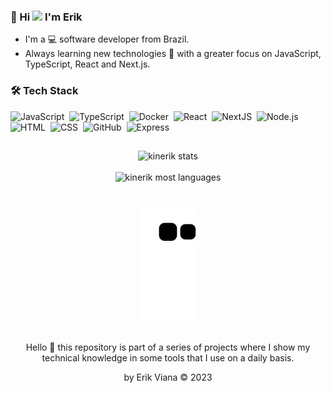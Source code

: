 
### 🧒 Hi <img src="https://media.giphy.com/media/ehz3LfVj7NvpY8jYUY/giphy.gif" width="25px"> I'm Erik

* I'm a 💻 software developer from Brazil.
* Always learning new technologies 🚀 with a greater focus on JavaScript, TypeScript, React and Next.js.

### 🛠 Tech Stack

![JavaScript](https://img.shields.io/badge/-JavaScript-05122A?style=flat&logo=javascript)&nbsp;
![TypeScript](https://img.shields.io/badge/-TypeScript-05122A?style=flat&logo=typescript)&nbsp;
![Docker](https://img.shields.io/badge/-Docker-05122A?style=flat&logo=docker)&nbsp;
![React](https://img.shields.io/badge/-React-05122A?style=flat&logo=react)&nbsp;
![NextJS](https://img.shields.io/badge/-NextJS-05122A?style=flat&logo=next.js)&nbsp;
![Node.js](https://img.shields.io/badge/-Node.js-05122A?style=flat&logo=node.js)&nbsp;
![HTML](https://img.shields.io/badge/-HTML-05122A?style=flat&logo=HTML5)&nbsp;
![CSS](https://img.shields.io/badge/-CSS-05122A?style=flat&logo=CSS3&logoColor=1572B6)&nbsp;
![GitHub](https://img.shields.io/badge/-GitHub-05122A?style=flat&logo=github)&nbsp;
![Express](https://img.shields.io/badge/-Express-05122A?style=flat&logo=express)&nbsp;


<div align="center">
  
##

<div align="center">
  <img width="350em" src="https://github-readme-stats.vercel.app/api/top-langs/?username=kinerik&layout=compact&theme=nightowl" alt="kinerik stats"/><br><br>
  <img width="350em" src="https://github-readme-stats.vercel.app/api?username=kinerik&hide=contribs,prs&theme=nightowl" alt="kinerik most languages"/>
</div>

<br>
  
![Snake animation](https://github.com/kinerik/kinerik/blob/output/github-contribution-grid-snake.svg)

##
<div>
  <p align="center">Hello 💙 this repository is part of a series of projects where I show my technical knowledge in some tools that I use on a daily basis.</p>

  <p align="center">by Erik Viana © 2023</p>
  <br>
</div>


